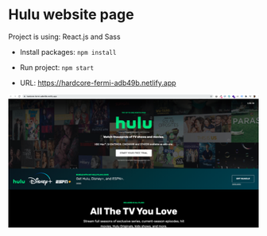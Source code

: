 # Hulu website page

Project is using: React.js and Sass

- Install packages: `npm install`
- Run project: `npm start`

- URL: https://hardcore-fermi-adb49b.netlify.app

![Hulu Web App](/screenshot.png 'Hulu Web App')
